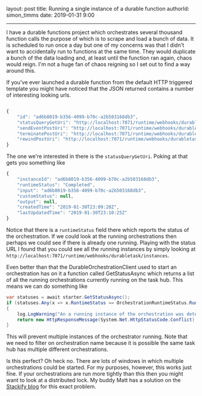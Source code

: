 layout: post
title: Running a single instance of a durable function
authorId: simon_timms
date: 2019-01-31 9:00

---

I have a durable functions project which orchestrates several thousand function calls the purpose of which is to scrape and load a bunch of data. It is scheduled to run once a day but one of my concerns was that I didn't want to accidentally run to functions at the same time. They would duplicate a bunch of the data loading and, at least until the function ran again, chaos would reign. I'm not a huge fan of chaos reigning so I set out to find a way around this. 

<!--More-->

If you've ever launched a durable function from the default HTTP triggered template you might have noticed that the JSON returned contains a number of interesting looking urls.

```javascript

{
	"id": "ad6b8019-b356-4099-b70c-a2b503168db3",
	"statusQueryGetUri": "http://localhost:7071/runtime/webhooks/durabletask/instances/ad6b8019-b356-4099-b70c-a2b503168db3?taskHub=DataIngest&connection=Storage&code=ra8WlNh5Vadbj0tqQddXXoZKpkamqMMt2zzfhnmais0SD1K1VzppuA==",
	"sendEventPostUri": "http://localhost:7071/runtime/webhooks/durabletask/instances/ad6b8019-b356-4099-b70c-a2b503168db3/raiseEvent/{eventName}?taskHub=DataIngest&connection=Storage&code=ra8WlNh5Vadbj0tqQddXXoZKpkamqMMt2zzfhnmais0SD1K1VzppuA==",
	"terminatePostUri": "http://localhost:7071/runtime/webhooks/durabletask/instances/ad6b8019-b356-4099-b70c-a2b503168db3/terminate?reason={text}&taskHub=DataIngest&connection=Storage&code=ra8WlNh5Vadbj0tqQddXXoZKpkamqMMt2zzfhnmais0SD1K1VzppuA==",
	"rewindPostUri": "http://localhost:7071/runtime/webhooks/durabletask/instances/ad6b8019-b356-4099-b70c-a2b503168db3/rewind?reason={text}&taskHub=DataIngest&connection=Storage&code=ra8WlNh5Vadbj0tqQddXXoZKpkamqMMt2zzfhnmais0SD1K1VzppuA=="
}
```

The one we're interested in there is the `statusQueryGetUri`. Poking at that gets you something like 

```javascript
{
	"instanceId": "ad6b8019-b356-4099-b70c-a2b503168db3",
	"runtimeStatus": "Completed",
	"input": "ad6b8019-b356-4099-b70c-a2b503168db3",
	"customStatus": null,
	"output": null,
	"createdTime": "2019-01-30T23:09:20Z",
	"lastUpdatedTime": "2019-01-30T23:10:25Z"
}
```

Notice that there is a `runtimeStatus` field there which reports the status of the orchestration. If we could look at the running orchestrations then perhaps we could see if there is already one running. Playing with the status URL I found that you could see all the running instances by simply looking at `http://localhost:7071/runtime/webhooks/durabletask/instances`.

Even better than that the DurableOrchestrationClient used to start an orchestration has on it a function called GetStatusAsync which returns a list of all the running orchestrations currently running on the task hub. This means we can do something like 

```csharp
var statuses = await starter.GetStatusAsync();
if (statuses.Any(x => x.RuntimeStatus == OrchestrationRuntimeStatus.Running && x.Name == "OrchestrationName"))
{
    log.LogWarning("An a running instance of the orchestration was detected. Terminating run.");
    return new HttpResponseMessage(System.Net.HttpStatusCode.Conflict);
}
```

This will prevent multiple instances of the orchestrator running. Note that we need to filter on orchestration name because it is possible the same task hub has multiple different orchestrations. 

Is this perfect? Oh heck no. There are lots of windows in which multiple orchestrations could be started. For my purposes, however, this works just fine. If your orchestrations are run more tightly than this then you might want to look at a distributed lock. My buddy Matt has a solution on the [Stackify blog](https://stackify.com/distributed-method-mutexing/) for this exact problem.